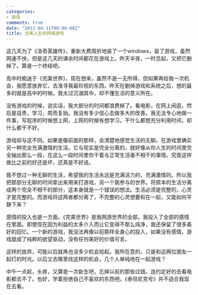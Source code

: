 ```yaml
---
categories:
- 游戏
comments: true
date: "2012-04-11T00:00:00Z"
title: 远离人生的网络游戏
---
```

这几天为了《洛奇英雄传》，重新大费周折地装了一个windows，装了游戏，虽然网速不快，但是这几天的课余时间都花在游戏上。昨天半夜，一时念起，又把它删掉了。算是一个终结吧。



高中时痴迷于《完美世界》，现在想来，虽然不是一无所得，但如果再给我一次机会，我愿意放弃它，去准寻我最珍视的东西。昨天在删掉游戏和系统之后，想的最多的就是高中的时候。我太过沉溺其中，却不懂生活的意义所在。



没有游戏的时候，说实话，我大部分的时间都浪费掉了。看电影，在网上闲逛，然后是自责，学习，周而复始。我没有多少信心去做多大的改善。我无法专心地做一件事，写程序的时候想上网，上网的时候有想学习，干什么都想充分利用时间，却什么都干不好。



游戏却与这不同。如果是像前面的那样，会清楚地感觉生活的无聊。在游戏里确实另一种完全充满激情的生活。它与现实是完全分离的，就好像从你人生的时间里完全抽出那么一段，在这么一段时间里你干着与正常生活毫不相干的事情。究竟这样做比之前的好还是坏，还真是不好说。



我不想过一种无聊的生活，希望我的生活永远是充满活力的，充满激情的。所以我把那部分无聊的时间拿出来用来打游戏，另一个我参与的世界。将原本的生活分离成两个完全不相干的部分，这本身就是一个错误的想法。生活必须是完整的，心灵才是完整的。而游戏将这两者都分离了，不完整的心灵想要和在一起，又能如何平静下来？



感情的投入也是一方面。《完美世界》是我网游世界的全部。我投入了全部的感情在里面。即使现在因为利益的太多介入而让它变得不那么纯净，我还保留了很多美好的回忆。一个新的游戏，我没法再像以前那样全身心的投入，如果没有感情，游戏就成了纯粹的欲望驱动，没有任何美好的价值可言。



这样的放弃，可能以后就再也没多少机会拾起。我所在意的，只是和这两位朋友一起打的时光。以后又去哪里找这样的机会，几个人单纯地在一起游戏？



中午一点起，头疼，又算是一次新生吧，忘掉以前的那些过错。连约定好的去看电影都去不了。也好，学着拒绝自己不喜欢的东西吧。《泰坦尼克号》并不适合我现在去看。
